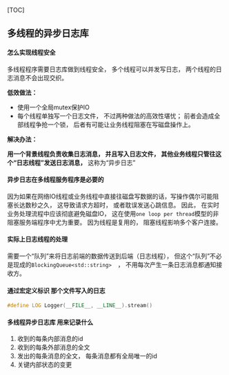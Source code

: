 <!--
 * @Date: 2021-12-09 21:02:56
 * @LastEditors: kafier
 * @LastEditTime: 2021-12-09 21:03:54
-->
[TOC]

## 多线程的异步日志库

#### 怎么实现线程安全

多线程程序需要日志库做到线程安全， 多个线程可以并发写日志， 两个线程的日志消息不会出现交织。 

**低效做法：**

- 使用一个全局mutex保护IO
- 每个线程单独写一个日志文件， 不过两种做法的高效性堪忧； 前者会造成全部线程争抢一个锁， 后者有可能让业务线程阻塞在写磁盘操作上。 

**解决办法：**

**用一个背景线程负责收集日志消息， 并且写入日志文件， 其他业务线程只管往这个“日志线程”发送日志消息，** 这称为“异步日志”



#### 异步日志在多线程服务程序是必要的

因为如果在网络IO线程或业务线程中直接往磁盘写数据的话，写操作偶尔可能阻塞长达数秒之久， 这导致请求方超时， 或者耽误发送心跳信息。 因此， 在实时业务处理流程中应该彻底避免磁盘IO， 这在使用`one loop per thread`模型的非阻塞服务端程序中尤为重要。 因为线程是复用的， 阻塞线程影响多个客户连接。 

#### 实际上日志线程的处理

需要一个“队列”来将日志前端的数据传送到后端（日志线程）， 但这个“队列”不必是现成的`BlockingQueue<std::string>	`， 不用每次产生一条日志消息都通知接收方。 

#### 通过宏定义标识 那个文件写入的日志

```cpp
#define LOG Logger(__FILE__, __LINE__).stream()
```

#### 多线程异步日志库 用来记录什么

1. 收到的每条内部消息的id
2. 收到的每条外部消息的全文
3. 发出的每条消息的全文， 每条消息都有全局唯一的id
4. 关键内部状态的变更

